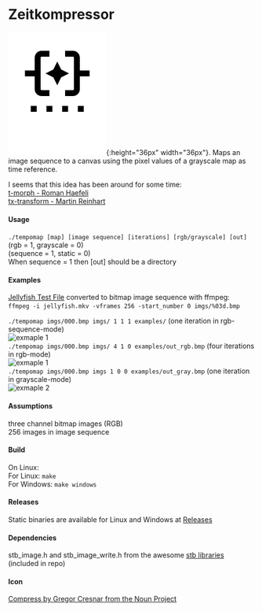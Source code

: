 # Zeitkompressor
![icon](icon.svg){:height="36px" width="36px"}.
Maps an image sequence to a canvas using the pixel values of a grayscale map as time reference.

I seems that this idea has been around for some time:<br/>
[t-morph - Roman Haefeli](http://www.romanhaefeli.net/projekte/out_of_frame/index.php)<br/>
[tx-transform - Martin Reinhart ](http://www.tx-transform.com/Eng/index.html)<br/>

#### Usage
`./tempomap [map] [image sequence] [iterations] [rgb/grayscale] [out]`<br/>
(rgb = 1, grayscale = 0)<br/>
(sequence = 1, static = 0)<br/>
When sequence = 1 then [out] should be a directory<br/>

#### Examples
[Jellyfish Test File](http://www.jell.yfish.us/)
converted to bitmap image sequence with ffmpeg:<br/>
`ffmpeg -i jellyfish.mkv -vframes 256 -start_number 0 imgs/%03d.bmp`

`./tempomap imgs/000.bmp imgs/ 1 1 1 examples/` (one iteration in rgb-sequence-mode)<br/>
![exmaple 1](examples/out_rgb_sequence.gif)<br/>
`./tempomap imgs/000.bmp imgs/ 4 1 0 examples/out_rgb.bmp` (four iterations in rgb-mode)<br/>
![exmaple 1](examples/out_rgb.bmp)<br/>
`./tempomap imgs/000.bmp imgs 1 0 0 examples/out_gray.bmp` (one iteration in grayscale-mode)<br/>
![exmaple 2](examples/out_gray.bmp)<br/>

#### Assumptions
three channel bitmap images (RGB)<br/>
256 images in image sequence

#### Build
On Linux:<br/>
For Linux: `make`<br/>
For Windows: `make windows`

#### Releases
Static binaries are available for Linux and Windows at [Releases](https://github.com/plensch/tempomap/releases)

#### Dependencies
stb_image.h and stb_image_write.h from the awesome [stb libraries](https://github.com/nothings/stb) (included in repo)

#### Icon
[Compress by Gregor Cresnar from the Noun Project](https://thenounproject.com/search/?q=compress&i=3560877)

